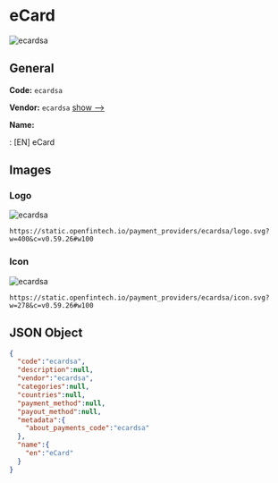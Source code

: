 
# eCard 
![ecardsa](https://static.openfintech.io/payment_providers/ecardsa/logo.svg?w=400&c=v0.59.26#w100)  

## General 
 
**Code:** `ecardsa` 
 
**Vendor:** `ecardsa` [show -->](/vendors/ecardsa/) 
 
**Name:** 
 
:	[EN] eCard 
 

## Images 

### Logo 
 
![ecardsa](https://static.openfintech.io/payment_providers/ecardsa/logo.svg?w=400&c=v0.59.26#w100)  

```
https://static.openfintech.io/payment_providers/ecardsa/logo.svg?w=400&c=v0.59.26#w100
```  

### Icon 
 
![ecardsa](https://static.openfintech.io/payment_providers/ecardsa/icon.svg?w=278&c=v0.59.26#w100)  

```
https://static.openfintech.io/payment_providers/ecardsa/icon.svg?w=278&c=v0.59.26#w100
```  

## JSON Object 

```json
{
  "code":"ecardsa",
  "description":null,
  "vendor":"ecardsa",
  "categories":null,
  "countries":null,
  "payment_method":null,
  "payout_method":null,
  "metadata":{
    "about_payments_code":"ecardsa"
  },
  "name":{
    "en":"eCard"
  }
}
```  
